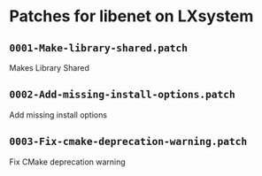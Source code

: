 # Patches for libenet on LXsystem

## `0001-Make-library-shared.patch`

Makes Library Shared

## `0002-Add-missing-install-options.patch`

Add missing install options

## `0003-Fix-cmake-deprecation-warning.patch`

Fix CMake deprecation warning
